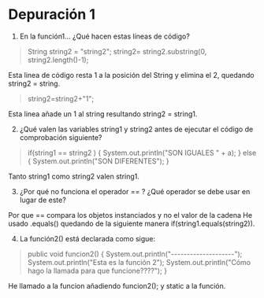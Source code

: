 # Depuración 1
1. En la función1… ¿Qué hacen estas líneas de código?

> String string2 = "string2";
> string2= string2.substring(0, string2.length()-1);

Esta linea de código resta 1 a la posición del String y elimina el 2, quedando string2 = string.

> string2=string2+"1";

Esta linea añade un 1 al string resultando string2 = string1.

2. ¿Qué valen las variables string1 y string2 antes de ejecutar el código de comprobación
siguiente?

> if(string1 == string2 ) {
> System.out.println("SON IGUALES " + a);
> }
> else {
> System.out.println("SON DIFERENTES");
> }

Tanto string1 como string2 valen string1.

3. ¿Por qué no funciona el operador == ? ¿Qué operador se debe usar en lugar de este?

Por que == compara los objetos instanciados y no el valor de la cadena
He usado .equals() quedando de la siguiente manera if(string1.equals(string2)).

4. La función2() está declarada como sigue:

> public void funcion2() {
> System.out.println("--------------------");
> System.out.println("Esta es la función 2");
> System.out.println("Cómo hago la llamada para que
> funcione????");
> }

He llamado a la funcion añadiendo funcion2(); y static a la función.
